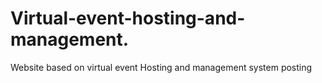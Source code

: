 # Virtual-event-hosting-and-management.
Website based on virtual event Hosting and management system posting
